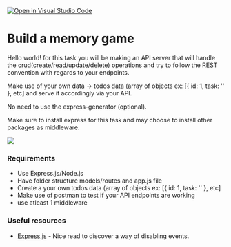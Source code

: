 [![Open in Visual Studio Code](https://classroom.github.com/assets/open-in-vscode-f059dc9a6f8d3a56e377f745f24479a46679e63a5d9fe6f495e02850cd0d8118.svg)](https://classroom.github.com/online_ide?assignment_repo_id=7507190&assignment_repo_type=AssignmentRepo)
# Build a memory game
Hello world! for this task you will be making an API server that will handle the crud(create/read/update/delete) operations and try to follow the REST convention with regards to your endpoints.

Make use of your own data -> todos data (array of objects ex: [{ id: 1, task: '' }, etc] and serve it accordingly via your API.

No need to use the express-generator (optional).

Make sure to install express for this task and may choose to install other packages as middleware.

![](https://www.meme-arsenal.com/memes/79f45dcf41fcd8a02852c9f2afe185b5.jpg)

### Requirements
- Use Express.js/Node.js
- Have folder structure models/routes and app.js file
- Create a your own todos data (array of objects ex: [{ id: 1, task: '' }, etc]
- Make use of postman to test if your API endpoints are working
- use atleast 1 middleware

### Useful resources  

- [Express.js](https://expressjs.com/) - Nice read to discover a way of disabling events.
